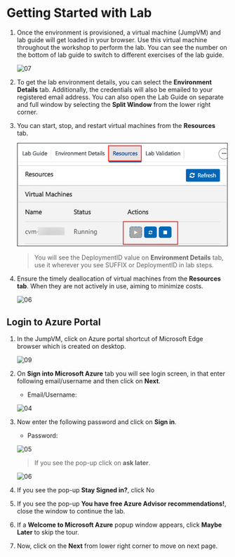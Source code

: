 # Getting Started with Lab

1. Once the environment is provisioned, a virtual machine (JumpVM) and lab guide will get loaded in your browser. Use this virtual machine throughout the workshop to perform the lab. You can see the number on the bottom of lab guide to switch to different exercises of the lab guide.

   ![07](./Images/gs/1a.png)

1. To get the lab environment details, you can select the **Environment Details** tab. Additionally, the credentials will also be emailed to your registered email address. You can also open the Lab Guide on separate and full window by selecting the **Split Window** from the lower right corner. 

2. You can start, stop, and restart virtual machines from the **Resources** tab.

   ![08](./Images/resources.png)
 
    > You will see the DeploymentID value on **Environment Details** tab, use it wherever you see SUFFIX or DeploymentID in lab steps.

1. Ensure the timely deallocation of virtual machines from the **Resources tab**. When they are not actively in use, aiming to minimize costs.

   ![06](./Images/running2.png)


## Login to Azure Portal

1. In the JumpVM, click on Azure portal shortcut of Microsoft Edge browser which is created on desktop.

   ![09](./Images/gs/09.png)
   
1. On **Sign into Microsoft Azure** tab you will see login screen, in that enter following email/username and then click on **Next**. 
   * Email/Username: <inject key="AzureAdUserEmail"></inject>
   
   ![04](./Images/gs/04.png)
     
1. Now enter the following password and click on **Sign in**.
   * Password: <inject key="AzureAdUserPassword"></inject>
   
   ![05](./Images/gs/05.png)
     
   > If you see the pop-up click on **ask later**.

   ![06](./Images/gs/asklater1.png)
  
1. If you see the pop-up **Stay Signed in?**, click No

1. If you see the pop-up **You have free Azure Advisor recommendations!**, close the window to continue the lab.

1. If a **Welcome to Microsoft Azure** popup window appears, click **Maybe Later** to skip the tour.
      
1. Now, click on the **Next** from lower right corner to move on next page.
